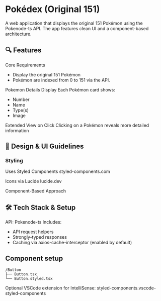 # Pokédex (Original 151)

A web application that displays the original 151 Pokémon using the Pokenode-ts API. The app features clean UI and a component-based architecture.

## 🔍 Features

Core Requirements

-   Display the original 151 Pokémon
-   Pokémon are indexed from 0 to 151 via the API.

Pokemon Details Display
Each Pokémon card shows:

-   Number
-   Name
-   Type(s)
-   Image

Extended View on Click
Clicking on a Pokémon reveals more detailed information

## 🎨 Design & UI Guidelines

### Styling

Uses Styled Components
styled-components.com

Icons via Lucide
lucide.dev

Component-Based Approach

## 🛠️ Tech Stack & Setup

API: Pokenode-ts
Includes:

-   API request helpers
-   Strongly-typed responses
-   Caching via axios-cache-interceptor (enabled by default)

## Component setup

```
/Button
├── Button.tsx
└── Button.styled.tsx
```

Optional VSCode extension for IntelliSense:
styled-components.vscode-styled-components
